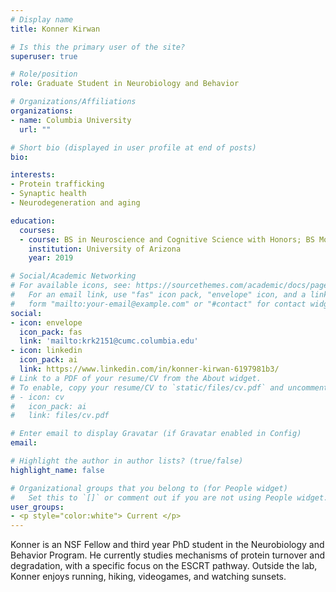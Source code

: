 ```yaml
---
# Display name
title: Konner Kirwan 

# Is this the primary user of the site?
superuser: true

# Role/position
role: Graduate Student in Neurobiology and Behavior

# Organizations/Affiliations
organizations:
- name: Columbia University
  url: ""

# Short bio (displayed in user profile at end of posts)
bio: 

interests:
- Protein trafficking
- Synaptic health
- Neurodegeneration and aging

education:
  courses:
  - course: BS in Neuroscience and Cognitive Science with Honors; BS Molecular and Cellular Biology
    institution: University of Arizona
    year: 2019

# Social/Academic Networking
# For available icons, see: https://sourcethemes.com/academic/docs/page-builder/#icons
#   For an email link, use "fas" icon pack, "envelope" icon, and a link in the
#   form "mailto:your-email@example.com" or "#contact" for contact widget.
social:
- icon: envelope
  icon_pack: fas
  link: 'mailto:krk2151@cumc.columbia.edu'
- icon: linkedin
  icon_pack: ai
  link: https://www.linkedin.com/in/konner-kirwan-6197981b3/
# Link to a PDF of your resume/CV from the About widget.
# To enable, copy your resume/CV to `static/files/cv.pdf` and uncomment the lines below.
# - icon: cv
#   icon_pack: ai
#   link: files/cv.pdf

# Enter email to display Gravatar (if Gravatar enabled in Config)
email: 

# Highlight the author in author lists? (true/false)
highlight_name: false

# Organizational groups that you belong to (for People widget)
#   Set this to `[]` or comment out if you are not using People widget.
user_groups:
- <p style="color:white"> Current </p>
---
```


Konner is an NSF Fellow and third year PhD student in the Neurobiology and Behavior Program. He currently studies mechanisms of protein turnover and degradation, with a specific focus on the ESCRT pathway. Outside the lab, Konner enjoys running, hiking,  videogames, and watching sunsets.
